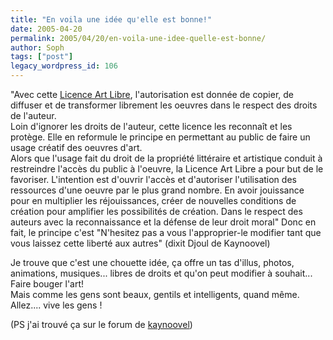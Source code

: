 ```yaml
---
title: "En voila une idée qu'elle est bonne!"
date: 2005-04-20
permalink: 2005/04/20/en-voila-une-idee-quelle-est-bonne/
author: Soph
tags: ["post"]
legacy_wordpress_id: 106
---
```


"Avec cette [Licence Art Libre](http://artlibre.org/), l'autorisation est donnée de copier, de diffuser et de transformer librement les oeuvres dans le respect des droits de l'auteur.<br />
Loin d'ignorer les droits de l'auteur, cette licence les reconnaît et les protège. Elle en reformule le principe en permettant au public de faire un usage créatif des oeuvres d'art.<br />
Alors que l'usage fait du droit de la propriété littéraire et artistique conduit à restreindre l'accès du public à l'oeuvre, la Licence Art Libre a pour but de le favoriser. L'intention est d'ouvrir l'accès et d'autoriser l'utilisation des ressources d'une oeuvre par le plus grand nombre. En avoir jouissance pour en multiplier les réjouissances, créer de nouvelles conditions de création pour amplifier les possibilités de création. Dans le respect des auteurs avec la reconnaissance et la défense de leur droit moral" Donc en fait, le principe c'est "N'hesitez pas a vous l'approprier-le modifier tant que vous laissez cette liberté aux autres" (dixit Djoul de Kaynoovel)

Je trouve que c'est une chouette idée, ça offre un tas d'illus, photos, animations, musiques... libres de droits et qu'on peut modifier à souhait... Faire bouger l'art! <br />
Mais comme les gens sont beaux, gentils et intelligents, quand même. Allez.... vive les gens&nbsp;!

(PS j'ai trouvé ça sur le forum de [kaynoovel](http://www.kaynoovel.be))
